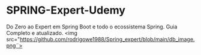 # SPRING-Expert-Udemy
Do Zero ao Expert em Spring Boot e todo o ecossistema Spring. Guia Completo e atualizado.
<img src="https://github.com/rodrigowe1988/Spring_expert/blob/main/db_image.png¨>
